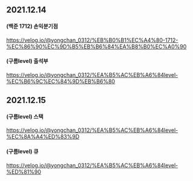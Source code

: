 ## 2021.12.14
#### (백준 1712) 손익분기점
https://velog.io/@yongchan_0312/%EB%B0%B1%EC%A4%80-1712-%EC%86%90%EC%9D%B5%EB%B6%84%EA%B8%B0%EC%A0%90

#### (구름level) 출석부
https://velog.io/@yongchan_0312/%EA%B5%AC%EB%A6%84level-%EC%B6%9C%EC%84%9D%EB%B6%80

## 2021.12.15
#### (구름level) 스택
https://velog.io/@yongchan_0312/%EA%B5%AC%EB%A6%84level-%EC%8A%A4%ED%83%9D

#### (구름level) 큐
https://velog.io/@yongchan_0312/%EA%B5%AC%EB%A6%84level-%ED%81%90
